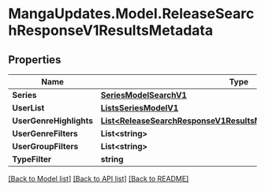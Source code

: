 # MangaUpdates.Model.ReleaseSearchResponseV1ResultsMetadata

## Properties

Name | Type | Description | Notes
------------ | ------------- | ------------- | -------------
**Series** | [**SeriesModelSearchV1**](SeriesModelSearchV1.md) |  | [optional] 
**UserList** | [**ListsSeriesModelV1**](ListsSeriesModelV1.md) |  | [optional] 
**UserGenreHighlights** | [**List&lt;ReleaseSearchResponseV1ResultsMetadataUserGenreHighlights&gt;**](ReleaseSearchResponseV1ResultsMetadataUserGenreHighlights.md) |  | [optional] 
**UserGenreFilters** | **List&lt;string&gt;** |  | [optional] 
**UserGroupFilters** | **List&lt;string&gt;** |  | [optional] 
**TypeFilter** | **string** |  | [optional] 

[[Back to Model list]](../README.md#documentation-for-models) [[Back to API list]](../README.md#documentation-for-api-endpoints) [[Back to README]](../README.md)

